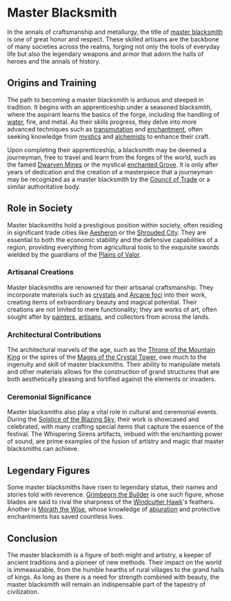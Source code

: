 # Master Blacksmith

In the annals of craftsmanship and metallurgy, the title of [master blacksmith](Master%20Blacksmith.md) is one of great honor and respect. These skilled artisans are the backbone of many societies across the realms, forging not only the tools of everyday life but also the legendary weapons and armor that adorn the halls of heroes and the annals of history.

## Origins and Training

The path to becoming a master blacksmith is arduous and steeped in tradition. It begins with an apprenticeship under a seasoned blacksmith, where the aspirant learns the basics of the forge, including the handling of [water](Water.md), fire, and metal. As their skills progress, they delve into more advanced techniques such as [transmutation](Transmutation.md) and [enchantment](Enchantment.md), often seeking knowledge from [mystics](Mystics.md) and [alchemists](Alchemists.md) to enhance their craft.

Upon completing their apprenticeship, a blacksmith may be deemed a journeyman, free to travel and learn from the forges of the world, such as the famed [Dwarven Mines](Dwarven%20Mines.md) or the mystical [enchanted Grove](Enchanted%20Grove.md). It is only after years of dedication and the creation of a masterpiece that a journeyman may be recognized as a master blacksmith by the [Council of Trade](Council%20of%20Trade.md) or a similar authoritative body.

## Role in Society

Master blacksmiths hold a prestigious position within society, often residing in significant trade cities like [Aesheron](Aesheron.md) or the [Shrouded City](Shrouded%20City.md). They are essential to both the economic stability and the defensive capabilities of a region, providing everything from agricultural tools to the exquisite swords wielded by the guardians of the [Plains of Valor](Plains%20of%20Valor.md).

### Artisanal Creations

Master blacksmiths are renowned for their artisanal craftsmanship. They incorporate materials such as [crystals](Crystals.md) and [Arcane foci](Arcane%20Foci.md) into their work, creating items of extraordinary beauty and magical potential. Their creations are not limited to mere functionality; they are works of art, often sought after by [painters](Painters.md), [artisans](Artisans.md), and collectors from across the lands.

### Architectural Contributions

The architectural marvels of the age, such as the [Throne of the Mountain King](Throne%20of%20the%20Mountain%20King.md) or the spires of the [Mages of the Crystal Tower](Mages%20of%20the%20Crystal%20Tower.md), owe much to the ingenuity and skill of master blacksmiths. Their ability to manipulate metals and other materials allows for the construction of grand structures that are both aesthetically pleasing and fortified against the elements or invaders.

### Ceremonial Significance

Master blacksmiths also play a vital role in cultural and ceremonial events. During the [Solstice of the Blazing Sky](Solstice%20of%20the%20Blazing%20Sky.md), their work is showcased and celebrated, with many crafting special items that capture the essence of the festival. The Whispering Sirens artifacts, imbued with the enchanting power of sound, are prime examples of the fusion of artistry and magic that master blacksmiths can achieve.

## Legendary Figures

Some master blacksmiths have risen to legendary status, their names and stories told with reverence. [Grimbeorn the Builder](Grimbeorn%20the%20Builder.md) is one such figure, whose blades are said to rival the sharpness of the [Windcutter Hawk](Windcutter%20Hawk.md)'s feathers. Another is [Morath the Wise](Morath%20the%20Wise.md), whose knowledge of [abjuration](Abjuration.md) and protective enchantments has saved countless lives.

## Conclusion

The master blacksmith is a figure of both might and artistry, a keeper of ancient traditions and a pioneer of new methods. Their impact on the world is immeasurable, from the humble hearths of rural villages to the grand halls of kings. As long as there is a need for strength combined with beauty, the master blacksmith will remain an indispensable part of the tapestry of civilization.